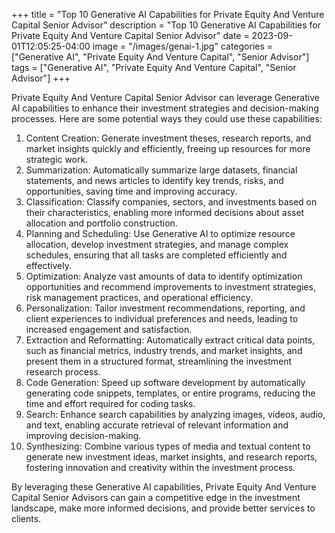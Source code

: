 +++
title = "Top 10 Generative AI Capabilities for Private Equity And Venture Capital Senior Advisor"
description = "Top 10 Generative AI Capabilities for Private Equity And Venture Capital Senior Advisor"
date = 2023-09-01T12:05:25-04:00
image = "/images/genai-1.jpg"
categories = ["Generative AI", "Private Equity And Venture Capital", "Senior Advisor"]
tags = ["Generative AI", "Private Equity And Venture Capital", "Senior Advisor"]
+++

Private Equity And Venture Capital Senior Advisor can leverage Generative AI capabilities to enhance their investment strategies and decision-making processes. Here are some potential ways they could use these capabilities:

1. Content Creation: Generate investment theses, research reports, and market insights quickly and efficiently, freeing up resources for more strategic work.
2. Summarization: Automatically summarize large datasets, financial statements, and news articles to identify key trends, risks, and opportunities, saving time and improving accuracy.
3. Classification: Classify companies, sectors, and investments based on their characteristics, enabling more informed decisions about asset allocation and portfolio construction.
4. Planning and Scheduling: Use Generative AI to optimize resource allocation, develop investment strategies, and manage complex schedules, ensuring that all tasks are completed efficiently and effectively.
5. Optimization: Analyze vast amounts of data to identify optimization opportunities and recommend improvements to investment strategies, risk management practices, and operational efficiency.
6. Personalization: Tailor investment recommendations, reporting, and client experiences to individual preferences and needs, leading to increased engagement and satisfaction.
7. Extraction and Reformatting: Automatically extract critical data points, such as financial metrics, industry trends, and market insights, and present them in a structured format, streamlining the investment research process.
8. Code Generation: Speed up software development by automatically generating code snippets, templates, or entire programs, reducing the time and effort required for coding tasks.
9. Search: Enhance search capabilities by analyzing images, videos, audio, and text, enabling accurate retrieval of relevant information and improving decision-making.
10. Synthesizing: Combine various types of media and textual content to generate new investment ideas, market insights, and research reports, fostering innovation and creativity within the investment process.

By leveraging these Generative AI capabilities, Private Equity And Venture Capital Senior Advisors can gain a competitive edge in the investment landscape, make more informed decisions, and provide better services to clients.